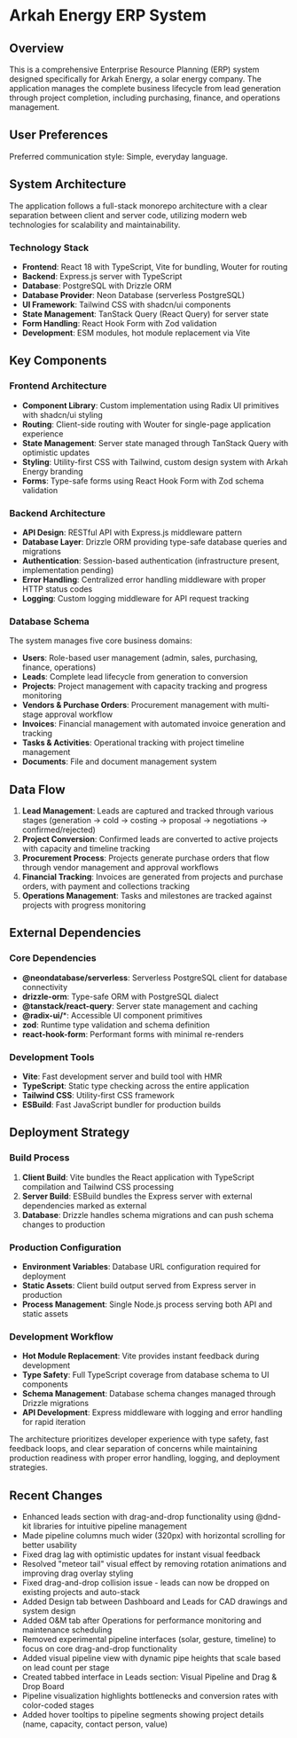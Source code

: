 # Arkah Energy ERP System

## Overview

This is a comprehensive Enterprise Resource Planning (ERP) system designed specifically for Arkah Energy, a solar energy company. The application manages the complete business lifecycle from lead generation through project completion, including purchasing, finance, and operations management.

## User Preferences

Preferred communication style: Simple, everyday language.

## System Architecture

The application follows a full-stack monorepo architecture with a clear separation between client and server code, utilizing modern web technologies for scalability and maintainability.

### Technology Stack
- **Frontend**: React 18 with TypeScript, Vite for bundling, Wouter for routing
- **Backend**: Express.js server with TypeScript
- **Database**: PostgreSQL with Drizzle ORM
- **Database Provider**: Neon Database (serverless PostgreSQL)
- **UI Framework**: Tailwind CSS with shadcn/ui components
- **State Management**: TanStack Query (React Query) for server state
- **Form Handling**: React Hook Form with Zod validation
- **Development**: ESM modules, hot module replacement via Vite

## Key Components

### Frontend Architecture
- **Component Library**: Custom implementation using Radix UI primitives with shadcn/ui styling
- **Routing**: Client-side routing with Wouter for single-page application experience
- **State Management**: Server state managed through TanStack Query with optimistic updates
- **Styling**: Utility-first CSS with Tailwind, custom design system with Arkah Energy branding
- **Forms**: Type-safe forms using React Hook Form with Zod schema validation

### Backend Architecture
- **API Design**: RESTful API with Express.js middleware pattern
- **Database Layer**: Drizzle ORM providing type-safe database queries and migrations
- **Authentication**: Session-based authentication (infrastructure present, implementation pending)
- **Error Handling**: Centralized error handling middleware with proper HTTP status codes
- **Logging**: Custom logging middleware for API request tracking

### Database Schema
The system manages five core business domains:
- **Users**: Role-based user management (admin, sales, purchasing, finance, operations)
- **Leads**: Complete lead lifecycle from generation to conversion
- **Projects**: Project management with capacity tracking and progress monitoring
- **Vendors & Purchase Orders**: Procurement management with multi-stage approval workflow
- **Invoices**: Financial management with automated invoice generation and tracking
- **Tasks & Activities**: Operational tracking with project timeline management
- **Documents**: File and document management system

## Data Flow

1. **Lead Management**: Leads are captured and tracked through various stages (generation → cold → costing → proposal → negotiations → confirmed/rejected)
2. **Project Conversion**: Confirmed leads are converted to active projects with capacity and timeline tracking
3. **Procurement Process**: Projects generate purchase orders that flow through vendor management and approval workflows
4. **Financial Tracking**: Invoices are generated from projects and purchase orders, with payment and collections tracking
5. **Operations Management**: Tasks and milestones are tracked against projects with progress monitoring

## External Dependencies

### Core Dependencies
- **@neondatabase/serverless**: Serverless PostgreSQL client for database connectivity
- **drizzle-orm**: Type-safe ORM with PostgreSQL dialect
- **@tanstack/react-query**: Server state management and caching
- **@radix-ui/***: Accessible UI component primitives
- **zod**: Runtime type validation and schema definition
- **react-hook-form**: Performant forms with minimal re-renders

### Development Tools
- **Vite**: Fast development server and build tool with HMR
- **TypeScript**: Static type checking across the entire application
- **Tailwind CSS**: Utility-first CSS framework
- **ESBuild**: Fast JavaScript bundler for production builds

## Deployment Strategy

### Build Process
1. **Client Build**: Vite bundles the React application with TypeScript compilation and Tailwind CSS processing
2. **Server Build**: ESBuild bundles the Express server with external dependencies marked as external
3. **Database**: Drizzle handles schema migrations and can push schema changes to production

### Production Configuration
- **Environment Variables**: Database URL configuration required for deployment
- **Static Assets**: Client build output served from Express server in production
- **Process Management**: Single Node.js process serving both API and static assets

### Development Workflow
- **Hot Module Replacement**: Vite provides instant feedback during development
- **Type Safety**: Full TypeScript coverage from database schema to UI components
- **Schema Management**: Database schema changes managed through Drizzle migrations
- **API Development**: Express middleware with logging and error handling for rapid iteration

The architecture prioritizes developer experience with type safety, fast feedback loops, and clear separation of concerns while maintaining production readiness with proper error handling, logging, and deployment strategies.

## Recent Changes
- Enhanced leads section with drag-and-drop functionality using @dnd-kit libraries for intuitive pipeline management
- Made pipeline columns much wider (320px) with horizontal scrolling for better usability
- Fixed drag lag with optimistic updates for instant visual feedback
- Resolved "meteor tail" visual effect by removing rotation animations and improving drag overlay styling
- Fixed drag-and-drop collision issue - leads can now be dropped on existing projects and auto-stack
- Added Design tab between Dashboard and Leads for CAD drawings and system design
- Added O&M tab after Operations for performance monitoring and maintenance scheduling
- Removed experimental pipeline interfaces (solar, gesture, timeline) to focus on core drag-and-drop functionality
- Added visual pipeline view with dynamic pipe heights that scale based on lead count per stage
- Created tabbed interface in Leads section: Visual Pipeline and Drag & Drop Board
- Pipeline visualization highlights bottlenecks and conversion rates with color-coded stages
- Added hover tooltips to pipeline segments showing project details (name, capacity, contact person, value)